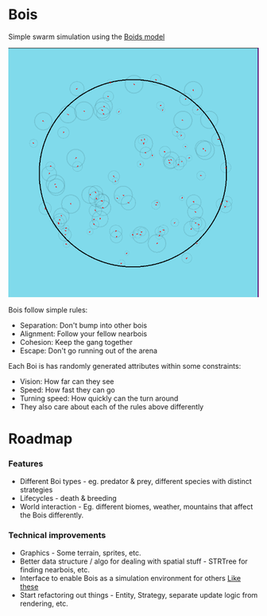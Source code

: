 # Bois
Simple swarm simulation using the [Boids model](https://en.wikipedia.org/wiki/Boids)

![Screenshot of the bois](./images/screenshot.png)

Bois follow simple rules:  
- Separation: Don't bump into other bois
- Alignment: Follow your fellow nearbois
- Cohesion: Keep the gang together
- Escape: Don't go running out of the arena

Each Boi is has randomly generated attributes within some constraints:
- Vision: How far can they see
- Speed: How fast they can go
- Turning speed: How quickly can the turn around
- They also care about each of the rules above differently

# Roadmap
### Features
- Different Boi types - eg. predator & prey, different species with distinct strategies
- Lifecycles - death & breeding
- World interaction - Eg. different biomes, weather, mountains that affect the Bois differently.

### Technical improvements
- Graphics - Some terrain, sprites, etc.
- Better data structure / algo for dealing with spatial stuff - STRTree for finding nearbois, etc.
- Interface to enable Bois as a simulation environment for others [Like these](https://github.com/clvrai/awesome-rl-envs)
- Start refactoring out things - Entity, Strategy, separate update logic from rendering, etc.

